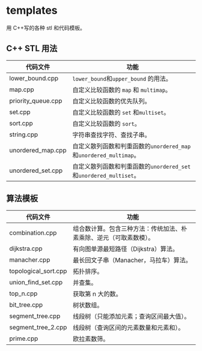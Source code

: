 # templates

用 C++写的各种 stl 和代码模板。

## C++ STL 用法

| 代码文件           | 功能                                                              |
| ------------------ | ----------------------------------------------------------------- |
| lower_bound.cpp    | `lower_bound`和`upper_bound` 的用法。                             |
| map.cpp            | 自定义比较函数的 `map` 和 `multimap`。                            |
| priority_queue.cpp | 自定义比较函数的优先队列。                                        |
| set.cpp            | 自定义比较函数的 `set` 和`multiset`。                             |
| sort.cpp           | 自定义比较函数的 `sort`。                                         |
| string.cpp         | 字符串查找字符、查找子串。                                        |
| unordered_map.cpp  | 自定义散列函数和判重函数的`unordered_map`和`unordered_multimap`。 |
| unordered_set.cpp  | 自定义散列函数和判重函数的`unordered_set`和`unordered_multiset`。 |

## 算法模板

| 代码文件             | 功能                                                               |
| -------------------- | ------------------------------------------------------------------ |
| combination.cpp      | 组合数计算。包含三种方法：传统加法、朴素乘除、逆元（可取素数模）。 |
| dijkstra.cpp         | 有向图单源最短路径（Dijkstra）算法。                               |
| manacher.cpp         | 最长回文子串（Manacher，马拉车）算法。                             |
| topological_sort.cpp | 拓扑排序。                                                         |
| union_find_set.cpp   | 并查集。                                                           |
| top_n.cpp            | 获取第 n 大的数。                                                  |
| bit_tree.cpp         | 树状数组。                                                         |
| segment_tree.cpp     | 线段树（只能添加元素；查询区间最大值）。                           |
| segment_tree_2.cpp     | 线段树（查询区间的元素数量和元素和）。                           |
| prime.cpp            | 欧拉素数筛。                                                       |
